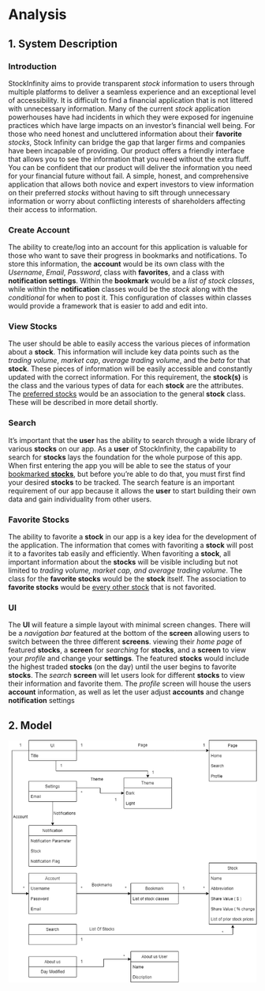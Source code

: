 # Analysis

## 1. System Description

### Introduction
StockInfinity aims to provide transparent _stock_ information to users through multiple platforms to deliver a seamless experience and an exceptional level of accessibility. It is difficult to find a financial application that is not littered with unnecessary information. Many of the current _stock_ application powerhouses have had incidents in which they were exposed for ingenuine practices which have large impacts on an investor’s financial well being. For those who need honest and uncluttered information about their **favorite** _stocks_, Stock Infinity can bridge the gap that larger firms and companies have been incapable of providing. Our product offers a friendly interface that allows you to see the information that you need without the extra fluff. You can be confident that our product will deliver the information you need for your financial future without fail. A simple, honest, and comprehensive application that allows both novice and expert investors to view information on their preferred _stocks_ without having to sift through unnecessary information or worry about conflicting interests of shareholders affecting their access to information.

### Create Account
The ability to create/log into an account for this application is valuable for those who want to save their progress in bookmarks and notifications. To store this information, the **account** would be its own class with the _Username_, _Email_, _Password_, class with **favorites**, and a class with **notification settings**. Within the **bookmark** would be a _list of stock classes_, while within the **notification** classes would be the _stock_ along with the _conditional_ for when to post it. This configuration of classes within classes would provide a framework that is easier to add and edit into. 

### View Stocks
The user should be able to easily access the various pieces of information about a **stock**. This information will include key data points such as the _trading volume_, _market cap_, _average trading volume_, and the _beta_ for that **stock**. These pieces of information will be easily accessible and constantly updated with the correct information. For this requirement, the **stock(s)** is the class and the various types of data for each **stock** are the attributes. The <u>preferred stocks</u> would be an association to the general **stock** class. These will be described in more detail shortly.

### Search
It’s important that the **user** has the ability to search through a wide library of various **stocks** on our app. As a **user** of StockInfinity, the capability to search for **stocks** lays the foundation for the whole purpose of this app. When first entering the app you will be able to see the status of your <u>bookmarked **stocks**</u>, but before you’re able to do that, you must first find your desired **stocks** to be tracked. The search feature is an important requirement of our app because it allows the **user** to start building their own data and gain individuality from other users.

### Favorite Stocks
The ability to favorite a **stock** in our app is a key idea for the development of the application. The information that comes with favoriting a **stock** will post it to a favorites tab easily and efficiently. When favoriting a **stock**, all important information about the **stocks** will be visible including but not limited to _trading volume, market cap, and average trading volume_. The class for the **favorite stocks** would be the **stock** itself. The association to **favorite stocks** would be <u>every other stock</u> that is not favorited. 

### UI
The **UI** will feature a simple layout with minimal screen changes. There will be a _navigation bar_ featured at the bottom of the **screen** allowing users to switch between the three different **screens**.  viewing their *home page* of featured **stocks**, a **screen** for _searching_ for **stocks**, and a **screen** to view your _profile_ and change your **settings**. The featured **stocks** would include the highest traded **stocks** (on the day) until the user begins to favorite **stocks**. The _search_ **screen** will let users look for different **stocks** to view their information and favorite them. The _profile_ screen will house the users **account** information, as well as let the user adjust **accounts** and change **notification** settings


## 2. Model
**![Stock Infinity Use Case Diagram](./deliverable_images/D3CaseDiagram.drawio.png)**
